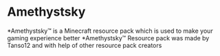 # Amethystsky


*Amethystsky™ is a Minecraft resource pack which is used to make your gaming experience better
*Amethystsky™ Resource pack was made by Tanso12 and with help of other resource pack creators 
